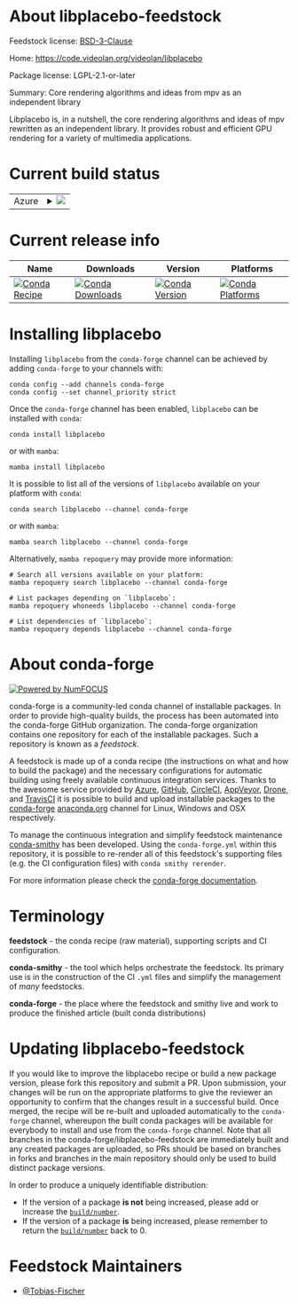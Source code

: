 About libplacebo-feedstock
==========================

Feedstock license: [BSD-3-Clause](https://github.com/conda-forge/libplacebo-feedstock/blob/main/LICENSE.txt)

Home: https://code.videolan.org/videolan/libplacebo

Package license: LGPL-2.1-or-later

Summary: Core rendering algorithms and ideas from mpv as an independent library

Libplacebo is, in a nutshell, the core rendering algorithms and ideas of
mpv rewritten as an independent library. It provides robust and efficient
GPU rendering for a variety of multimedia applications.

Current build status
====================


<table>
    
  <tr>
    <td>Azure</td>
    <td>
      <details>
        <summary>
          <a href="https://dev.azure.com/conda-forge/feedstock-builds/_build/latest?definitionId=24526&branchName=main">
            <img src="https://dev.azure.com/conda-forge/feedstock-builds/_apis/build/status/libplacebo-feedstock?branchName=main">
          </a>
        </summary>
        <table>
          <thead><tr><th>Variant</th><th>Status</th></tr></thead>
          <tbody><tr>
              <td>linux_64</td>
              <td>
                <a href="https://dev.azure.com/conda-forge/feedstock-builds/_build/latest?definitionId=24526&branchName=main">
                  <img src="https://dev.azure.com/conda-forge/feedstock-builds/_apis/build/status/libplacebo-feedstock?branchName=main&jobName=linux&configuration=linux%20linux_64_" alt="variant">
                </a>
              </td>
            </tr><tr>
              <td>osx_64</td>
              <td>
                <a href="https://dev.azure.com/conda-forge/feedstock-builds/_build/latest?definitionId=24526&branchName=main">
                  <img src="https://dev.azure.com/conda-forge/feedstock-builds/_apis/build/status/libplacebo-feedstock?branchName=main&jobName=osx&configuration=osx%20osx_64_" alt="variant">
                </a>
              </td>
            </tr>
          </tbody>
        </table>
      </details>
    </td>
  </tr>
</table>

Current release info
====================

| Name | Downloads | Version | Platforms |
| --- | --- | --- | --- |
| [![Conda Recipe](https://img.shields.io/badge/recipe-libplacebo-green.svg)](https://anaconda.org/conda-forge/libplacebo) | [![Conda Downloads](https://img.shields.io/conda/dn/conda-forge/libplacebo.svg)](https://anaconda.org/conda-forge/libplacebo) | [![Conda Version](https://img.shields.io/conda/vn/conda-forge/libplacebo.svg)](https://anaconda.org/conda-forge/libplacebo) | [![Conda Platforms](https://img.shields.io/conda/pn/conda-forge/libplacebo.svg)](https://anaconda.org/conda-forge/libplacebo) |

Installing libplacebo
=====================

Installing `libplacebo` from the `conda-forge` channel can be achieved by adding `conda-forge` to your channels with:

```
conda config --add channels conda-forge
conda config --set channel_priority strict
```

Once the `conda-forge` channel has been enabled, `libplacebo` can be installed with `conda`:

```
conda install libplacebo
```

or with `mamba`:

```
mamba install libplacebo
```

It is possible to list all of the versions of `libplacebo` available on your platform with `conda`:

```
conda search libplacebo --channel conda-forge
```

or with `mamba`:

```
mamba search libplacebo --channel conda-forge
```

Alternatively, `mamba repoquery` may provide more information:

```
# Search all versions available on your platform:
mamba repoquery search libplacebo --channel conda-forge

# List packages depending on `libplacebo`:
mamba repoquery whoneeds libplacebo --channel conda-forge

# List dependencies of `libplacebo`:
mamba repoquery depends libplacebo --channel conda-forge
```


About conda-forge
=================

[![Powered by
NumFOCUS](https://img.shields.io/badge/powered%20by-NumFOCUS-orange.svg?style=flat&colorA=E1523D&colorB=007D8A)](https://numfocus.org)

conda-forge is a community-led conda channel of installable packages.
In order to provide high-quality builds, the process has been automated into the
conda-forge GitHub organization. The conda-forge organization contains one repository
for each of the installable packages. Such a repository is known as a *feedstock*.

A feedstock is made up of a conda recipe (the instructions on what and how to build
the package) and the necessary configurations for automatic building using freely
available continuous integration services. Thanks to the awesome service provided by
[Azure](https://azure.microsoft.com/en-us/services/devops/), [GitHub](https://github.com/),
[CircleCI](https://circleci.com/), [AppVeyor](https://www.appveyor.com/),
[Drone](https://cloud.drone.io/welcome), and [TravisCI](https://travis-ci.com/)
it is possible to build and upload installable packages to the
[conda-forge](https://anaconda.org/conda-forge) [anaconda.org](https://anaconda.org/)
channel for Linux, Windows and OSX respectively.

To manage the continuous integration and simplify feedstock maintenance
[conda-smithy](https://github.com/conda-forge/conda-smithy) has been developed.
Using the ``conda-forge.yml`` within this repository, it is possible to re-render all of
this feedstock's supporting files (e.g. the CI configuration files) with ``conda smithy rerender``.

For more information please check the [conda-forge documentation](https://conda-forge.org/docs/).

Terminology
===========

**feedstock** - the conda recipe (raw material), supporting scripts and CI configuration.

**conda-smithy** - the tool which helps orchestrate the feedstock.
                   Its primary use is in the construction of the CI ``.yml`` files
                   and simplify the management of *many* feedstocks.

**conda-forge** - the place where the feedstock and smithy live and work to
                  produce the finished article (built conda distributions)


Updating libplacebo-feedstock
=============================

If you would like to improve the libplacebo recipe or build a new
package version, please fork this repository and submit a PR. Upon submission,
your changes will be run on the appropriate platforms to give the reviewer an
opportunity to confirm that the changes result in a successful build. Once
merged, the recipe will be re-built and uploaded automatically to the
`conda-forge` channel, whereupon the built conda packages will be available for
everybody to install and use from the `conda-forge` channel.
Note that all branches in the conda-forge/libplacebo-feedstock are
immediately built and any created packages are uploaded, so PRs should be based
on branches in forks and branches in the main repository should only be used to
build distinct package versions.

In order to produce a uniquely identifiable distribution:
 * If the version of a package **is not** being increased, please add or increase
   the [``build/number``](https://docs.conda.io/projects/conda-build/en/latest/resources/define-metadata.html#build-number-and-string).
 * If the version of a package **is** being increased, please remember to return
   the [``build/number``](https://docs.conda.io/projects/conda-build/en/latest/resources/define-metadata.html#build-number-and-string)
   back to 0.

Feedstock Maintainers
=====================

* [@Tobias-Fischer](https://github.com/Tobias-Fischer/)

